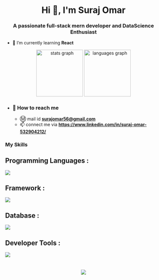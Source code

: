 <h1 align="center">Hi 👋, I'm Suraj Omar</h1>
<h3 align="center">A passionate full-stack mern developer and DataScience Enthusiast</h3>

- 🌱 I’m currently learning **React**

<div align="center">
  <img src="https://github-readme-stats.vercel.app/api?username=Surajomar&hide_title=false&hide_rank=false&show_icons=true&include_all_commits=true&count_private=true&disable_animations=false&theme=dracula&locale=en&hide_border=false&order=1" height="150" alt="stats graph"  />
  <img src="https://github-readme-stats.vercel.app/api/top-langs?username=suraj5621&locale=en&hide_title=false&layout=compact&card_width=320&langs_count=5&theme=dracula&hide_border=false&order=2" height="150" alt="languages graph"  />
</div>

###

- ### 🔗 How to reach me
  - Ⓜ️ mail id **surajomar56@gmail.com**
  - 📫 connect me via  **https://www.linkedin.com/in/suraj-omar-532904212/**



<h3 align="left">My Skills</h3>



<p align="left">
  <h2> Programming Languages : </h2>
  <a href="https://skillicons.dev">
    <img src="https://skillicons.dev/icons?i=java,python,javascript,nodejs,html,css" />
  </a>
</p>

<p align="left">
  <h2> Framework : </h2>
  <a href="https://skillicons.dev">
    <img src="https://skillicons.dev/icons?i=express,react,flask,tailwind" />
  </a>
</p>

<p align="left">
  <h2> Database : </h2>
  <a href="https://skillicons.dev">
    <img src="https://skillicons.dev/icons?i=mysql,mongodb" />
  </a>
</p>

<p align="left">
  <h2> Developer Tools : </h2>
  <a href="https://skillicons.dev">
    <img src="https://skillicons.dev/icons?i=git,github" />
  </a>
</p>



###

<br clear="both">
<div align="center">
  <img src="https://profile-counter.glitch.me/suraj5621/count.svg?"  />
</div>

###

###
